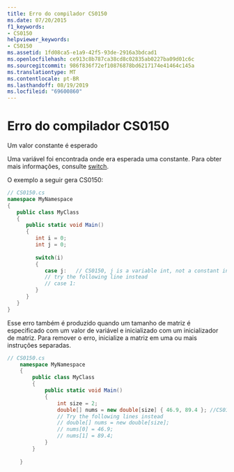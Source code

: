 ```yaml
---
title: Erro do compilador CS0150
ms.date: 07/20/2015
f1_keywords:
- CS0150
helpviewer_keywords:
- CS0150
ms.assetid: 1fd08ca5-e1a9-42f5-93de-2916a3bdcad1
ms.openlocfilehash: ce913c8b787ca38cd8c02835ab0227ba09d01c6c
ms.sourcegitcommit: 986f836f72ef10876878bd6217174e41464c145a
ms.translationtype: MT
ms.contentlocale: pt-BR
ms.lasthandoff: 08/19/2019
ms.locfileid: "69600860"
---
```

# <a name="compiler-error-cs0150"></a>Erro do compilador CS0150
Um valor constante é esperado  
  
 Uma variável foi encontrada onde era esperada uma constante. Para obter mais informações, consulte [switch](../language-reference/keywords/switch.md).  
  
 O exemplo a seguir gera CS0150:  
  
```csharp  
// CS0150.cs  
namespace MyNamespace  
{  
   public class MyClass  
   {  
      public static void Main()  
      {  
         int i = 0;  
         int j = 0;  
  
         switch(i)  
         {  
            case j:   // CS0150, j is a variable int, not a constant int  
            // try the following line instead  
            // case 1:  
         }  
      }  
   }  
}  
```  
  
 Esse erro também é produzido quando um tamanho de matriz é especificado com um valor de variável e inicializado com um inicializador de matriz. Para remover o erro, inicialize a matriz em uma ou mais instruções separadas.  
  
```csharp  
// CS0150.cs  
    namespace MyNamespace  
    {  
        public class MyClass  
        {  
            public static void Main()  
            {  
                int size = 2;  
                double[] nums = new double[size] { 46.9, 89.4 }; //CS0150  
                // Try the following lines instead  
                // double[] nums = new double[size];  
                // nums[0] = 46.9;   
                // nums[1] = 89.4;  
            }  
        }  
  
    }  
```
